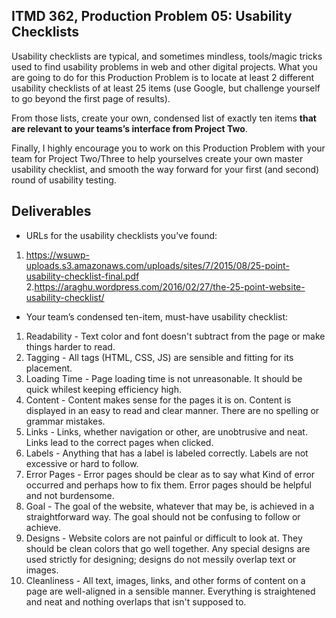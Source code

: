 ## ITMD 362, Production Problem 05: Usability Checklists

Usability checklists are typical, and sometimes mindless, tools/magic tricks used to find usability
problems in web and other digital projects. What you are going to do for this Production Problem is
to locate at least 2 different usability checklists of at least 25 items (use Google, but challenge
yourself to go beyond the first page of results).

From those lists, create your own, condensed list of exactly ten items **that are relevant to your
teams’s interface from Project Two**.

Finally, I highly encourage you to work on this Production Problem with your team for Project
Two/Three to help yourselves create your own master usability checklist, and smooth the way forward
for your first (and second) round of usability testing.

## Deliverables

* URLs for the usability checklists you’ve found:

1. https://wsuwp-uploads.s3.amazonaws.com/uploads/sites/7/2015/08/25-point-usability-checklist-final.pdf
2.https://araghu.wordpress.com/2016/02/27/the-25-point-website-usability-checklist/

* Your team’s condensed ten-item, must-have usability checklist:

1. Readability - Text color and font doesn't subtract from the page or make things harder to read.
2. Tagging - All tags (HTML, CSS, JS) are sensible and fitting for its placement.
3. Loading Time - Page loading time is not unreasonable. It should be quick whilest keeping efficiency high.
4. Content - Content makes sense for the pages it is on. Content is displayed in an easy to read and clear manner. There are no spelling or grammar mistakes.
5. Links - Links, whether navigation or other, are unobtrusive and neat. Links lead to the correct pages when clicked.
6. Labels - Anything that has a label is labeled correctly. Labels are not excessive or hard to follow.
7. Error Pages - Error pages should be clear as to say what Kind of error occurred and perhaps how to fix them. Error pages should be helpful and not burdensome.
8. Goal - The goal of the website, whatever that may be, is achieved in a straightforward way. The goal should not be confusing to follow or achieve.
9. Designs - Website colors are not painful or difficult to look at. They should be clean colors that go well together. Any special designs are used strictly for designing; designs do not messily overlap text or images.
10. Cleanliness - All text, images, links, and other forms of content on a page are well-aligned in a sensible manner. Everything is straightened and neat and nothing overlaps that isn't supposed to.
